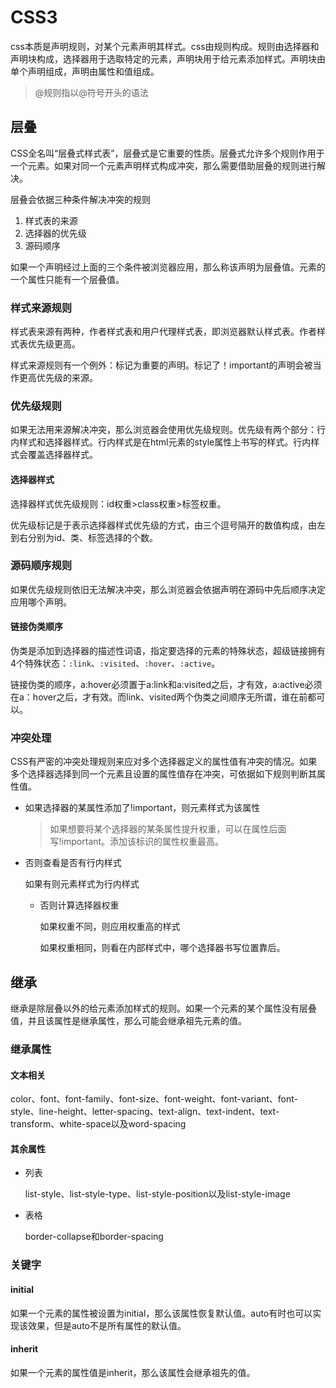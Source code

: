 # CSS3

css本质是声明规则，对某个元素声明其样式。css由规则构成。规则由选择器和声明块构成，选择器用于选取特定的元素，声明块用于给元素添加样式。声明块由单个声明组成，声明由属性和值组成。

> @规则指以@符号开头的语法

## 层叠

CSS全名叫“层叠式样式表”，层叠式是它重要的性质。层叠式允许多个规则作用于一个元素。如果对同一个元素声明样式构成冲突，那么需要借助层叠的规则进行解决。

层叠会依据三种条件解决冲突的规则

1. 样式表的来源
2. 选择器的优先级
3. 源码顺序

如果一个声明经过上面的三个条件被浏览器应用，那么称该声明为层叠值。元素的一个属性只能有一个层叠值。

### 样式来源规则

样式表来源有两种，作者样式表和用户代理样式表，即浏览器默认样式表。作者样式表优先级更高。

样式来源规则有一个例外：标记为重要的声明。标记了！important的声明会被当作更高优先级的来源。

### 优先级规则

如果无法用来源解决冲突，那么浏览器会使用优先级规则。优先级有两个部分：行内样式和选择器样式。行内样式是在html元素的style属性上书写的样式。行内样式会覆盖选择器样式。

#### 选择器样式

选择器样式优先级规则：id权重>class权重>标签权重。

优先级标记是于表示选择器样式优先级的方式，由三个逗号隔开的数值构成，由左到右分别为id、类、标签选择的个数。

### 源码顺序规则

如果优先级规则依旧无法解决冲突，那么浏览器会依据声明在源码中先后顺序决定应用哪个声明。

#### 链接伪类顺序

伪类是添加到选择器的描述性词语，指定要选择的元素的特殊状态，超级链接拥有4个特殊状态：`:link`、`:visited`、`:hover`、`:active`。

链接伪类的顺序，a:hover必须置于a:link和a:visited之后，才有效，a:active必须在a：hover之后，才有效。而link、visited两个伪类之间顺序无所谓，谁在前都可以。

### 冲突处理

CSS有严密的冲突处理规则来应对多个选择器定义的属性值有冲突的情况。如果多个选择器选择到同一个元素且设置的属性值存在冲突，可依据如下规则判断其属性值。

* 如果选择器的某属性添加了!important，则元素样式为该属性

  > 如果想要将某个选择器的某条属性提升权重，可以在属性后面写!important。添加该标识的属性权重最高。

* 否则查看是否有行内样式

  如果有则元素样式为行内样式

  * 否则计算选择器权重

    如果权重不同，则应用权重高的样式

    如果权重相同，则看在内部样式中，哪个选择器书写位置靠后。

## 继承

继承是除层叠以外的给元素添加样式的规则。如果一个元素的某个属性没有层叠值，并且该属性是继承属性，那么可能会继承祖先元素的值。

### 继承属性

#### 文本相关

color、font、font-family、font-size、font-weight、font-variant、font-style、line-height、letter-spacing、text-align、text-indent、text-transform、white-space以及word-spacing

#### 其余属性

* 列表

  list-style、list-style-type、list-style-position以及list-style-image

* 表格

  border-collapse和border-spacing

### 关键字

#### initial

如果一个元素的属性被设置为initial，那么该属性恢复默认值。auto有时也可以实现该效果，但是auto不是所有属性的默认值。

#### inherit

如果一个元素的属性值是inherit，那么该属性会继承祖先的值。